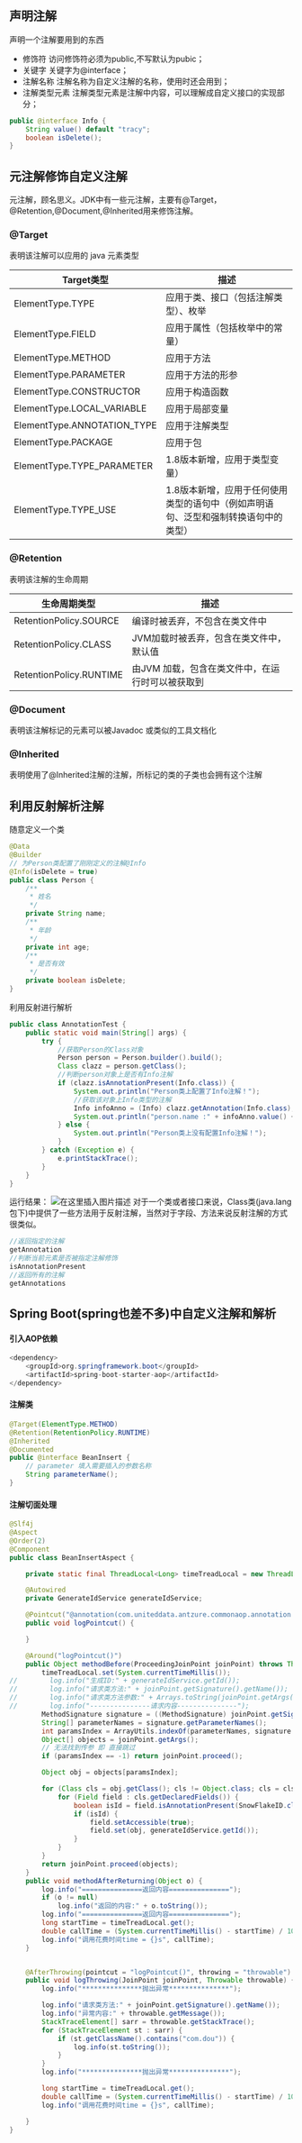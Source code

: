 ## 声明注解

 声明一个注解要用到的东西

- 修饰符
   访问修饰符必须为public,不写默认为pubic；
- 关键字
   关键字为@interface；
- 注解名称
   注解名称为自定义注解的名称，使用时还会用到；
- 注解类型元素
   注解类型元素是注解中内容，可以理解成自定义接口的实现部分；

```java
public @interface Info {
    String value() default "tracy";
    boolean isDelete();
}
```

## 元注解修饰自定义注解

元注解，顾名思义。JDK中有一些元注解，主要有@Target，@Retention,@Document,@Inherited用来修饰注解。

### @Target

表明该注解可以应用的 java 元素类型

| Target类型                  | 描述                                                         |
| --------------------------- | ------------------------------------------------------------ |
| ElementType.TYPE            | 应用于类、接口（包括注解类型）、枚举                         |
| ElementType.FIELD           | 应用于属性（包括枚举中的常量）                               |
| ElementType.METHOD          | 应用于方法                                                   |
| ElementType.PARAMETER       | 应用于方法的形参                                             |
| ElementType.CONSTRUCTOR     | 应用于构造函数                                               |
| ElementType.LOCAL_VARIABLE  | 应用于局部变量                                               |
| ElementType.ANNOTATION_TYPE | 应用于注解类型                                               |
| ElementType.PACKAGE         | 应用于包                                                     |
| ElementType.TYPE_PARAMETER  | 1.8版本新增，应用于类型变量）                                |
| ElementType.TYPE_USE        | 1.8版本新增，应用于任何使用类型的语句中（例如声明语句、泛型和强制转换语句中的类型） |

### **@Retention**

表明该注解的生命周期

| 生命周期类型            | 描述                                             |
| ----------------------- | ------------------------------------------------ |
| RetentionPolicy.SOURCE  | 编译时被丢弃，不包含在类文件中                   |
| RetentionPolicy.CLASS   | JVM加载时被丢弃，包含在类文件中，默认值          |
| RetentionPolicy.RUNTIME | 由JVM 加载，包含在类文件中，在运行时可以被获取到 |

### **@Document**

 表明该注解标记的元素可以被Javadoc 或类似的工具文档化

### **@Inherited**

 表明使用了@Inherited注解的注解，所标记的类的子类也会拥有这个注解

## 利用反射解析注解

随意定义一个类

```java
@Data
@Builder
// 为Person类配置了刚刚定义的注解@Info
@Info(isDelete = true)
public class Person {
    /**
     * 姓名
     */
    private String name;
    /**
     * 年龄
     */
    private int age;
    /**
     * 是否有效
     */
    private boolean isDelete;
}
```

利用反射进行解析

```java
public class AnnotationTest {
    public static void main(String[] args) {
        try {
            //获取Person的Class对象
            Person person = Person.builder().build();
            Class clazz = person.getClass();
            //判断person对象上是否有Info注解
            if (clazz.isAnnotationPresent(Info.class)) {
                System.out.println("Person类上配置了Info注解！");
                //获取该对象上Info类型的注解
                Info infoAnno = (Info) clazz.getAnnotation(Info.class);
                System.out.println("person.name :" + infoAnno.value() + ",person.isDelete:" + infoAnno.isDelete());
            } else {
                System.out.println("Person类上没有配置Info注解！");
            }
        } catch (Exception e) {
            e.printStackTrace();
        }
    }
}
```

 运行结果：
![在这里插入图片描述](https://img-blog.csdnimg.cn/20190825171415489.png?x-oss-process=image/watermark,type_ZmFuZ3poZW5naGVpdGk,shadow_10,text_aHR0cHM6Ly9ibG9nLmNzZG4ubmV0L3p0MTU3MzI2MjU4Nzg=,size_16,color_FFFFFF,t_70)
  对于一个类或者接口来说，Class类(java.lang包下)中提供了一些方法用于反射注解，当然对于字段、方法来说反射注解的方式很类似。

```java
//返回指定的注解
getAnnotation
//判断当前元素是否被指定注解修饰
isAnnotationPresent
//返回所有的注解
getAnnotations
```

## Spring Boot(spring也差不多)中自定义注解和解析

#### 引入AOP依赖

```java
<dependency>
    <groupId>org.springframework.boot</groupId>
    <artifactId>spring-boot-starter-aop</artifactId>
</dependency>
```

#### 注解类

```java
@Target(ElementType.METHOD)
@Retention(RetentionPolicy.RUNTIME)
@Inherited
@Documented
public @interface BeanInsert {
    // parameter 填入需要插入的参数名称
    String parameterName();
}
```

#### 注解切面处理

```java
@Slf4j
@Aspect
@Order(2)
@Component
public class BeanInsertAspect {

    private static final ThreadLocal<Long> timeTreadLocal = new ThreadLocal<Long>();

    @Autowired
    private GenerateIdService generateIdService;

    @Pointcut("@annotation(com.uniteddata.antzure.commonaop.annotation.generateId.BeanInsert)")
    public void logPointcut() {

    }

    @Around("logPointcut()")
    public Object methodBefore(ProceedingJoinPoint joinPoint) throws Throwable {
        timeTreadLocal.set(System.currentTimeMillis());
//        log.info("生成ID:" + generateIdService.getId());
//        log.info("请求类方法:" + joinPoint.getSignature().getName());
//        log.info("请求类方法参数:" + Arrays.toString(joinPoint.getArgs()));
//        log.info("---------------请求内容---------------");
        MethodSignature signature = ((MethodSignature) joinPoint.getSignature());
        String[] parameterNames = signature.getParameterNames();
        int paramsIndex = ArrayUtils.indexOf(parameterNames, signature.getMethod().getAnnotation(BeanInsert.class).parameterName());
        Object[] objects = joinPoint.getArgs();
        // 无法找到传参 即 直接跳过
        if (paramsIndex == -1) return joinPoint.proceed();

        Object obj = objects[paramsIndex];

        for (Class cls = obj.getClass(); cls != Object.class; cls = cls.getSuperclass()) {
            for (Field field : cls.getDeclaredFields()) {
                boolean isId = field.isAnnotationPresent(SnowFlakeID.class);
                if (isId) {
                    field.setAccessible(true);
                    field.set(obj, generateIdService.getId());
                }
            }
        }
        return joinPoint.proceed(objects);
    }
    public void methodAfterReturning(Object o) {
        log.info("===============返回内容===============");
        if (o != null)
            log.info("返回的内容:" + o.toString());
        log.info("===============返回内容===============");
        long startTime = timeTreadLocal.get();
        double callTime = (System.currentTimeMillis() - startTime) / 1000.0;
        log.info("调用花费时间time = {}s", callTime);
    }


    @AfterThrowing(pointcut = "logPointcut()", throwing = "throwable")
    public void logThrowing(JoinPoint joinPoint, Throwable throwable) {
        log.info("***************抛出异常***************");

        log.info("请求类方法:" + joinPoint.getSignature().getName());
        log.info("异常内容:" + throwable.getMessage());
        StackTraceElement[] sarr = throwable.getStackTrace();
        for (StackTraceElement st : sarr) {
            if (st.getClassName().contains("com.dou")) {
                log.info(st.toString());
            }
        }
        log.info("***************抛出异常***************");

        long startTime = timeTreadLocal.get();
        double callTime = (System.currentTimeMillis() - startTime) / 1000.0;
        log.info("调用花费时间time = {}s", callTime);

    }
}
```

